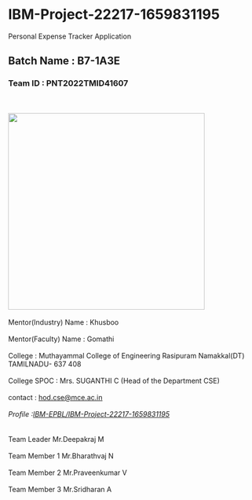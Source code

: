 # IBM-Project-22217-1659831195
Personal Expense Tracker Application
<!DOCTYPE>
<html>
<head>
  <h2>Batch Name : B7-1A3E</h2>
 <h3>Team ID : PNT2022TMID41607</h3>
  </head>
<br>
<br>
  <img src ="http://store-images.s-microsoft.com/image/apps.39340.14291064629179495.5303e9ac-9b62-4aa3-aa7a-a96e7536733f.413fede2-65c8-4248-ac49-da97628ef103" height="400" width="400">
<br>
<br>
Mentor(Industry) Name : Khusboo
<br>
<br>
Mentor(Faculty)  Name : Gomathi
<br>
<br>
College : Muthayammal College of Engineering Rasipuram Namakkal(DT) TAMILNADU- 637 408
<br>
<br>
College SPOC : Mrs. SUGANTHI C (Head of the Department CSE)
<br>
<br>
contact : <a href="hod.cse@mce.ac.in">hod.cse@mce.ac.in</a>
<br>
<br> 
<address>Profile :<a href="https://github.com/IBM-EPBL/IBM-Project-22217-1659831195">IBM-EPBL/IBM-Project-22217-1659831195 </a>
</address>
<br>
<br>
Team Leader   Mr.Deepakraj M
<br>
<br>
Team Member 1 Mr.Bharathvaj N
<br>
<br>
Team Member 2 Mr.Praveenkumar V
<br>
<br>
Team Member 3 Mr.Sridharan A
</html>
